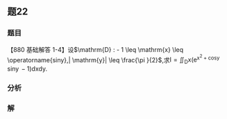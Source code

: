 ## 题22
### 题目
【880 基础解答 1-4】设$\mathrm{D} :  - 1 \leq  \mathrm{x} \leq  \operatorname{siny},| \mathrm{y}|  \leq  \frac{\pi }{2}$,求$\mathrm{I} = {\iint }_{\mathrm{D}}\mathrm{x}( {{\mathrm{e}}^{{\mathrm{x}}^{2} + \operatorname{cosy}}\operatorname{siny} - 1}) \mathrm{{dxdy}}$.
### 分析

### 解